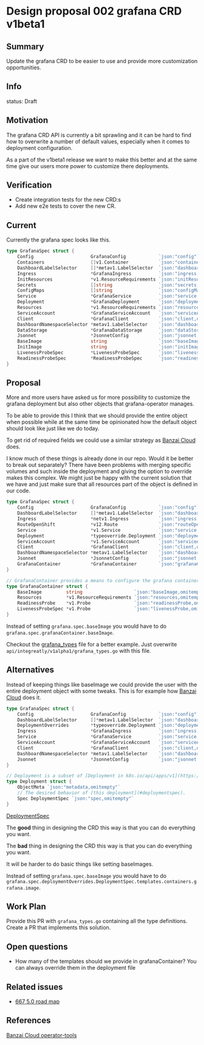 # Design proposal 002 grafana CRD v1beta1

## Summary

Update the grafana CRD to be easier to use and provide more customization opportunities.

## Info

status: Draft

## Motivation

The grafana CRD API is currently a bit sprawling and it can be hard to find how to
overwrite a number of default values, especially when it comes to deployment configuration.

As a part of the v1beta1 release we want to make this better and at the same time
give our users more power to customize there deployments.

## Verification

- Create integration tests for the new CRD:s
- Add new e2e tests to cover the new CR.

## Current

Currently the grafana spec looks like this.

```.go
type GrafanaSpec struct {
	Config                     GrafanaConfig            `json:"config"`
	Containers                 []v1.Container           `json:"containers,omitempty"`
	DashboardLabelSelector     []*metav1.LabelSelector  `json:"dashboardLabelSelector,omitempty"`
	Ingress                    *GrafanaIngress          `json:"ingress,omitempty"`
	InitResources              *v1.ResourceRequirements `json:"initResources,omitempty"`
	Secrets                    []string                 `json:"secrets,omitempty"`
	ConfigMaps                 []string                 `json:"configMaps,omitempty"`
	Service                    *GrafanaService          `json:"service,omitempty"`
	Deployment                 *GrafanaDeployment       `json:"deployment,omitempty"`
	Resources                  *v1.ResourceRequirements `json:"resources,omitempty"`
	ServiceAccount             *GrafanaServiceAccount   `json:"serviceAccount,omitempty"`
	Client                     *GrafanaClient           `json:"client,omitempty"`
	DashboardNamespaceSelector *metav1.LabelSelector    `json:"dashboardNamespaceSelector,omitempty"`
	DataStorage                *GrafanaDataStorage      `json:"dataStorage,omitempty"`
	Jsonnet                    *JsonnetConfig           `json:"jsonnet,omitempty"`
	BaseImage                  string                   `json:"baseImage,omitempty"`
	InitImage                  string                   `json:"initImage,omitempty"`
	LivenessProbeSpec          *LivenessProbeSpec       `json:"livenessProbeSpec,omitempty"`
	ReadinessProbeSpec         *ReadinessProbeSpec      `json:"readinessProbeSpec,omitempty"`
}
```

## Proposal

More and more users have asked us for more possibility to customize the grafana deployment but also
other objects that grafana-operator manages.

To be able to provide this I think that we should provide the entire object when possible while at the same time
be opinionated how the default object should look like just like we do today.

To get rid of required fields we could use a similar strategy as [Banzai Cloud](https://github.com/banzaicloud/operator-tools/blob/2189d8efc3856efd4a7c7fbb28b7cba9a977d0bd/pkg/typeoverride/override.go) does.

I know much of these things is already done in our repo. Would it be better to break out separately?
There have been problems with merging specific volumes and such inside the deployment and giving the option to override makes this complex.
We might just be happy with the current solution that we have and just make sure that all resources part of the object is defined in our code.

```.go
type GrafanaSpec struct {
	Config                     GrafanaConfig            `json:"config"`
	DashboardLabelSelector     []*metav1.LabelSelector  `json:"dashboardLabelSelector,omitempty"`
	Ingress                    *netv1.Ingress           `json:"ingress,omitempty"`
	RouteOpenShift             *v12.Route               `json:"routeOpenShift,omitempty"`
	Service                    *v1.Service              `json:"service,omitempty"`
	Deployment                 *typeoverride.Deployment `json:"deployment,omitempty"`
	ServiceAccount             *v1.ServiceAccount       `json:"serviceAccount,omitempty"`
	Client                     *GrafanaClient           `json:"client,omitempty"`
	DashboardNamespaceSelector *metav1.LabelSelector    `json:"dashboardNamespaceSelector,omitempty"`
	Jsonnet                    *JsonnetConfig           `json:"jsonnet,omitempty"`
	GrafanaContainer           *GrafanaContainer        `json:"grafanaContainer,omitempty"`
}

// GrafanaContainer provides a means to configure the grafana container
type GrafanaContainer struct {
	BaseImage         string                   `json:"baseImage,omitempty"`
	Resources         *v1.ResourceRequirements `json:"resources,omitempty"`
	ReadinessProbe    *v1.Probe                `json:"readinessProbe,omitempty"`
	LivenessProbeSpec *v1.Probe                `json:"livenessProbe,omitempty"`
}
```

Instead of setting `grafana.spec.baseImage` you would have to do `grafana.spec.grafanaContainer.baseImage`.

Checkout the [grafana_types](002_grafana_types.go) file for a better example. Just overwrite `api/integreatly/v1alpha1/grafana_types.go` with this file.

## Alternatives

Instead of keeping things like baseImage we could provide the user with the entire deployment object with some tweaks.
This is for example how [Banzai Cloud](https://github.com/banzaicloud/operator-tools) does it.

```.go
type GrafanaSpec struct {
	Config                     GrafanaConfig            `json:"config"`
	DashboardLabelSelector     []*metav1.LabelSelector  `json:"dashboardLabelSelector,omitempty"`
	DeploymentOverrides        *typeoverride.Deployment `json:"deploymentOverrides,omitempty"`
	Ingress                    *GrafanaIngress          `json:"ingress,omitempty"`
	Service                    *GrafanaService          `json:"service,omitempty"`
	ServiceAccount             *GrafanaServiceAccount   `json:"serviceAccount,omitempty"`
	Client                     *GrafanaClient           `json:"client,omitempty"`
	DashboardNamespaceSelector *metav1.LabelSelector    `json:"dashboardNamespaceSelector,omitempty"`
	Jsonnet                    *JsonnetConfig           `json:"jsonnet,omitempty"`
}

// Deployment is a subset of [Deployment in k8s.io/api/apps/v1](https://kubernetes.io/docs/reference/generated/kubernetes-api/v1.19/#deployment-v1-apps), with [DeploymentSpec replaced by the local variant](#deployment-spec).
type Deployment struct {
	ObjectMeta `json:"metadata,omitempty"`
	// The desired behavior of [this deployment](#deploymentspec).
	Spec DeploymentSpec `json:"spec,omitempty"`
}
```

[DeploymentSpec](https://github.com/banzaicloud/operator-tools/blob/2189d8efc3856efd4a7c7fbb28b7cba9a977d0bd/pkg/typeoverride/override.go#L137-L176)

The **good** thing in designing the CRD this way is that you can do everything you want.

The **bad** thing in designing the CRD this way is that you can do everything you want.

It will be harder to do basic things like setting baseImages.

Instead of setting `grafana.spec.baseImage` you would have to do `grafana.spec.deploymentOverrides.DeploymentSpec.templates.containers.grafana.image`.

## Work Plan

Provide this PR with `grafana_types.go` containing all the type definitions.
Create a PR that implements this solution.

## Open questions

- How many of the templates should we provide in grafanaContainer? You can always override them in the deployment file

## Related issues

- [667 5.0 road map](https://github.com/grafana-operator/grafana-operator/pull/667)

## References

[Banzai Cloud operator-tools](https://github.com/banzaicloud/operator-tools)
